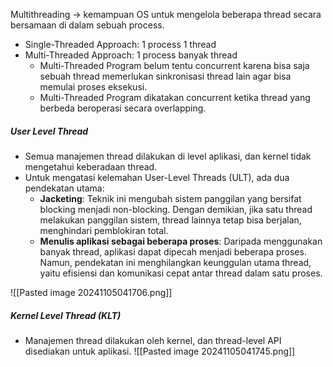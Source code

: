 Multithreading → kemampuan OS untuk mengelola beberapa thread secara bersamaan di dalam sebuah process.

- Single-Threaded Approach: 1 process 1 thread
- Multi-Threaded Approach: 1 process banyak thread
    - Multi-Threaded Program belum tentu concurrent karena bisa saja sebuah thread memerlukan sinkronisasi thread lain agar bisa memulai proses eksekusi.
    - Multi-Threaded Program dikatakan concurrent ketika thread yang berbeda beroperasi secara overlapping.

##### User Level Thread
- Semua manajemen thread dilakukan di level aplikasi, dan kernel tidak mengetahui keberadaan thread.
- Untuk mengatasi kelemahan User-Level Threads (ULT), ada dua pendekatan utama:
    - **Jacketing**: Teknik ini mengubah sistem panggilan yang bersifat blocking menjadi non-blocking. Dengan demikian, jika satu thread melakukan panggilan sistem, thread lainnya tetap bisa berjalan, menghindari pemblokiran total.
    - **Menulis aplikasi sebagai beberapa proses**: Daripada menggunakan banyak thread, aplikasi dapat dipecah menjadi beberapa proses. Namun, pendekatan ini menghilangkan keunggulan utama thread, yaitu efisiensi dan komunikasi cepat antar thread dalam satu proses.

![[Pasted image 20241105041706.png]]


##### **Kernel Level Thread (KLT)**
- Manajemen thread dilakukan oleh kernel, dan thread-level API disediakan untuk aplikasi.
![[Pasted image 20241105041745.png]]
 